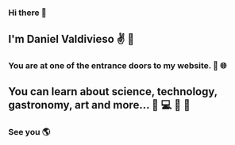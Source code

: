 ### Hi there 👋

## I'm Daniel Valdivieso  :v: :rocket:
### You are at one of the entrance doors to my website. :crystal_ball: :globe_with_meridians:
## You can learn about science, technology, gastronomy, art and more... :milky_way: :computer: :curry: :art:
### See you :earth_americas:

<!--
**danielvaldivv/danielvaldivv** is a ✨ _special_ ✨ repository because its `README.md` (this file) appears on your GitHub profile.

Here are some ideas to get you started:

- 🔭 I’m currently working on ...
- 🌱 I’m currently learning ...
- 👯 I’m looking to collaborate on ...
- 🤔 I’m looking for help with ...
- 💬 Ask me about ...
- 📫 How to reach me: ...
- 😄 Pronouns: ...
- ⚡ Fun fact: ...
-->
